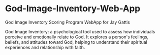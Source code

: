 # God-Image-Inventory-Web-App
God Image Inventory Scoring Program WebApp for Jay Gattis

God Image Inventory:  a psychological tool used to assess how individuals perceive and emotionally relate to God. It explores a person's feelings, beliefs, and attitudes toward God, helping to understand their spiritual experiences and relationship with faith.
